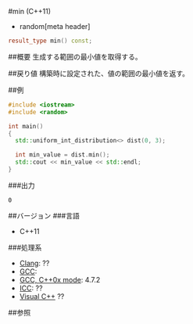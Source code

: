 #min (C++11)
* random[meta header]

```cpp
result_type min() const;
```

##概要
生成する範囲の最小値を取得する。


##戻り値
構築時に設定された、値の範囲の最小値を返す。


##例
```cpp
#include <iostream>
#include <random>

int main()
{
  std::uniform_int_distribution<> dist(0, 3);

  int min_value = dist.min();
  std::cout << min_value << std::endl;
}
```

###出力
```
0
```

##バージョン
###言語
- C++11

###処理系
- [Clang](/implementation.md#clang): ??
- [GCC](/implementation.md#gcc): 
- [GCC, C++0x mode](/implementation.md#gcc): 4.7.2
- [ICC](/implementation.md#icc): ??
- [Visual C++](/implementation.md#visual_cpp) ??


##参照


